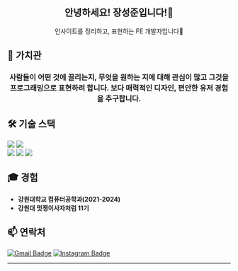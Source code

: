 


<div align="center">
  <h2 align="center">안녕하세요! 장성준입니다!👋</h2>
  <p>인사이트를 정리하고, 표현하는 FE 개발자입니다🎨</p>
</div>


## 🤔 가치관
<div align="center">
  <h3 align="center"> 사람들이 어떤 것에 끌리는지, 무엇을 원하는 지에 대해 관심이 많고 그것을 프로그래밍으로 표현하려 합니다.
    보다 매력적인 디자인, 편안한 유저 경험을 추구합니다.
</div>





## 🛠️ 기술 스택
<div>
  <img src="https://img.shields.io/badge/HTML5-%23E34F26.svg?&style=for-the-badge&logo=html5&logoColor=white" />
  <img src="https://img.shields.io/badge/CSS3-%231572B6.svg?&style=for-the-badge&logo=css3&logoColor=white" />
  <br>
  <img src="https://img.shields.io/badge/JavaScript-%23F7DF1E.svg?&style=for-the-badge&logo=javascript&logoColor=black" />
  <img src="https://img.shields.io/badge/Python-%233776AB.svg?&style=for-the-badge&logo=python&logoColor=white" />
  <img src="https://img.shields.io/badge/C++-%2300599C.svg?&style=for-the-badge&logo=c%2B%2B&logoColor=white" />
</div>





## 🎓 경험

- **강원대학교 컴퓨터공학과(2021-2024)**
- **강원대 멋쟁이사자처럼 11기**




## 📫 연락처

[![Gmail Badge](https://img.shields.io/badge/-betatest0710@gmail.com-D14836?style=flat-square&logo=Gmail&logoColor=white&link=mailto:betatest0710@gmail.com)](mailto:betatest0710@gmail.com)
[![Instagram Badge](https://img.shields.io/badge/-_J2Jayy-E4405F?style=flat-square&logo=Instagram&logoColor=white&link=https://www.instagram.com/j2jayyy/)](https://www.instagram.com/j2jayyy/)

---



